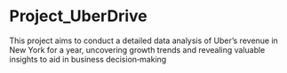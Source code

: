 # Project_UberDrive
This project aims to conduct a detailed data analysis of Uber’s revenue in New York for a year, uncovering growth trends and revealing valuable insights to aid in business decision‐making
